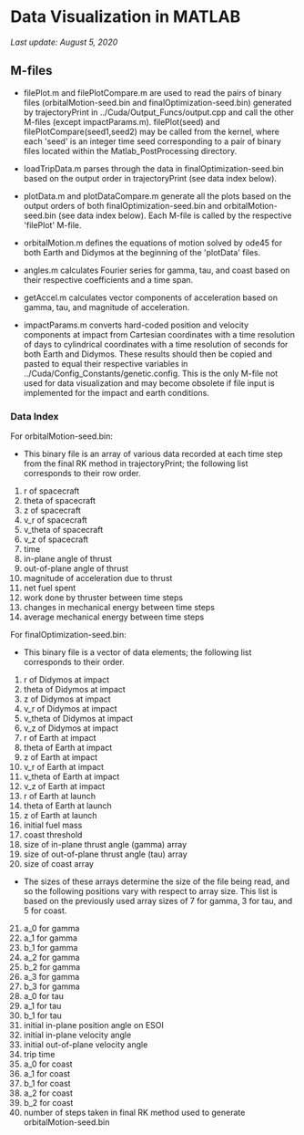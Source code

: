 <h1> Data Visualization in MATLAB </h1>

<i> Last update: August 5, 2020 </i>

<h2> M-files </h2>

- filePlot.m and filePlotCompare.m are used to read the pairs of binary files (orbitalMotion-seed.bin and finalOptimization-seed.bin) generated by trajectoryPrint in ../Cuda/Output_Funcs/output.cpp and call the other M-files (except impactParams.m). filePlot(seed) and filePlotCompare(seed1,seed2) may be called from the kernel, where each 'seed' is an integer time seed corresponding to a pair of binary files located within the Matlab_PostProcessing directory.

- loadTripData.m parses through the data in finalOptimization-seed.bin based on the output order in trajectoryPrint (see data index below).

- plotData.m and plotDataCompare.m generate all the plots based on the output orders of both finalOptimization-seed.bin and orbitalMotion-seed.bin (see data index below). Each M-file is called by the respective 'filePlot' M-file.

- orbitalMotion.m defines the equations of motion solved by ode45 for both Earth and Didymos at the beginning of the 'plotData' files.

- angles.m calculates Fourier series for gamma, tau, and coast based on their respective coefficients and a time span.

- getAccel.m calculates vector components of acceleration based on gamma, tau, and magnitude of acceleration.

- impactParams.m converts hard-coded position and velocity components at impact from Cartesian coordinates with a time resolution of days to cylindrical coordinates with a time resolution of seconds for both Earth and Didymos. These results should then be copied and pasted to equal their respective variables in ../Cuda/Config_Constants/genetic.config. This is the only M-file not used for data visualization and may become obsolete if file input is implemented for the impact and earth conditions.

<h3> Data Index </h3>

For orbitalMotion-seed.bin:

- This binary file is an array of various data recorded at each time step from the final RK method in trajectoryPrint; the following list corresponds to their row order.

1. r of spacecraft
2. theta of spacecraft
3. z of spacecraft
4. v_r of spacecraft
5. v_theta of spacecraft
6. v_z of spacecraft
7. time
8. in-plane angle of thrust
9. out-of-plane angle of thrust
10. magnitude of acceleration due to thrust
11. net fuel spent
12. work done by thruster between time steps
13. changes in mechanical energy between time steps
14. average mechanical energy between time steps

For finalOptimization-seed.bin:

- This binary file is a vector of data elements; the following list corresponds to their order.
  
1. r of Didymos at impact
2. theta of Didymos at impact
3. z of Didymos at impact
4. v_r of Didymos at impact
5. v_theta of Didymos at impact
6. v_z of Didymos at impact
7. r of Earth at impact
8. theta of Earth at impact
9. z of Earth at impact
10. v_r of Earth at impact
11. v_theta of Earth at impact
12. v_z of Earth at impact
13. r of Earth at launch
14. theta of Earth at launch
15. z of Earth at launch
16. initial fuel mass
17. coast threshold
18. size of in-plane thrust angle (gamma) array
19. size of out-of-plane thrust angle (tau) array
20. size of coast array
    
- The sizes of these arrays determine the size of the file being read, and so the following positions vary with respect to array size. This list is based on the previously used array sizes of 7 for gamma, 3 for tau, and 5 for coast.

21. a_0 for gamma
22. a_1 for gamma
23. b_1 for gamma
24. a_2 for gamma
25. b_2 for gamma
26. a_3 for gamma
27. b_3 for gamma
28. a_0 for tau
29. a_1 for tau
30. b_1 for tau
31. initial in-plane position angle on ESOI
32. initial in-plane velocity angle
33. initial out-of-plane velocity angle
34. trip time
35. a_0 for coast
36. a_1 for coast
37. b_1 for coast
38. a_2 for coast
39. b_2 for coast
40. number of steps taken in final RK method used to generate orbitalMotion-seed.bin